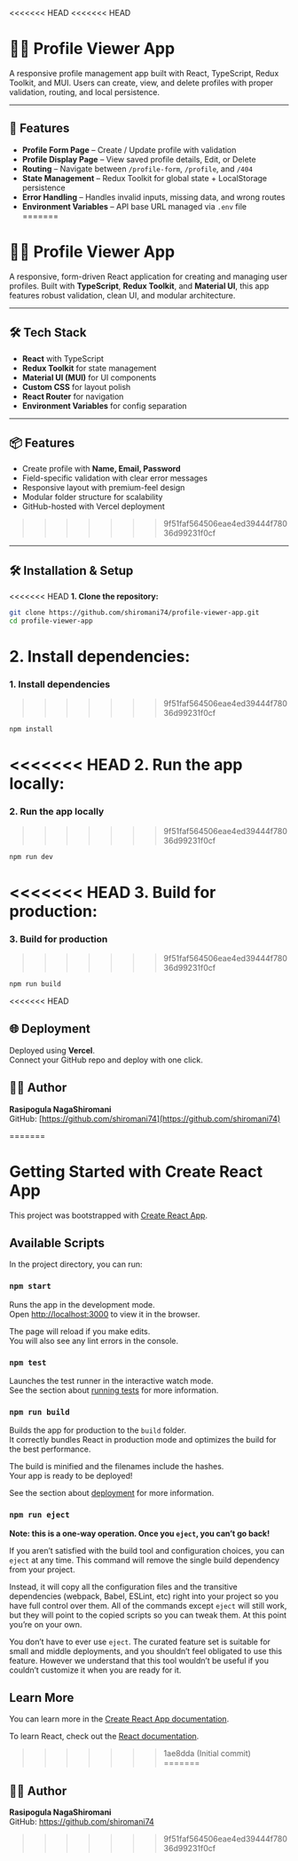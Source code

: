 <<<<<<< HEAD
<<<<<<< HEAD
# 🧑‍💼 Profile Viewer App

A responsive profile management app built with React, TypeScript, Redux Toolkit, and MUI. Users can create, view, and delete profiles with proper validation, routing, and local persistence.

---

## 🚀 Features

- **Profile Form Page** – Create / Update profile with validation  
- **Profile Display Page** – View saved profile details, Edit, or Delete  
- **Routing** – Navigate between `/profile-form`, `/profile`, and `/404`  
- **State Management** – Redux Toolkit for global state + LocalStorage persistence  
- **Error Handling** – Handles invalid inputs, missing data, and wrong routes  
- **Environment Variables** – API base URL managed via `.env` file  
=======
# 🧑‍💼 Profile Viewer App

A responsive, form-driven React application for creating and managing user profiles. Built with **TypeScript**, **Redux Toolkit**, and **Material UI**, this app features robust validation, clean UI, and modular architecture.

---

## 🛠️ Tech Stack

- **React** with TypeScript
- **Redux Toolkit** for state management
- **Material UI (MUI)** for UI components
- **Custom CSS** for layout polish
- **React Router** for navigation
- **Environment Variables** for config separation

---

## 📦 Features

- Create profile with **Name, Email, Password**
- Field-specific validation with clear error messages
- Responsive layout with premium-feel design
- Modular folder structure for scalability
- GitHub-hosted with Vercel deployment
>>>>>>> 9f51faf564506eae4ed39444f78036d99231f0cf

---

## 🛠 Installation & Setup

<<<<<<< HEAD
**1. Clone the repository:**

```bash
git clone https://github.com/shiromani74/profile-viewer-app.git
cd profile-viewer-app
```

**2. Install dependencies:**
=======

### 1. Install dependencies
>>>>>>> 9f51faf564506eae4ed39444f78036d99231f0cf

```bash
npm install
```

<<<<<<< HEAD
**2. Run the app locally:**
=======
### 2. Run the app locally
>>>>>>> 9f51faf564506eae4ed39444f78036d99231f0cf

```bash
npm run dev
```

<<<<<<< HEAD
**3. Build for production:**
=======
### 3. Build for production
>>>>>>> 9f51faf564506eae4ed39444f78036d99231f0cf

```bash
npm run build
```

<<<<<<< HEAD
## 🌐 Deployment

Deployed using **Vercel**.  
Connect your GitHub repo and deploy with one click.

## 👨‍💻 Author

**Rasipogula NagaShiromani**  
GitHub: [https://github.com/shiromani74](https://github.com/shiromani74)  



=======
# Getting Started with Create React App

This project was bootstrapped with [Create React App](https://github.com/facebook/create-react-app).

## Available Scripts

In the project directory, you can run:

### `npm start`

Runs the app in the development mode.\
Open [http://localhost:3000](http://localhost:3000) to view it in the browser.

The page will reload if you make edits.\
You will also see any lint errors in the console.

### `npm test`

Launches the test runner in the interactive watch mode.\
See the section about [running tests](https://facebook.github.io/create-react-app/docs/running-tests) for more information.

### `npm run build`

Builds the app for production to the `build` folder.\
It correctly bundles React in production mode and optimizes the build for the best performance.

The build is minified and the filenames include the hashes.\
Your app is ready to be deployed!

See the section about [deployment](https://facebook.github.io/create-react-app/docs/deployment) for more information.

### `npm run eject`

**Note: this is a one-way operation. Once you `eject`, you can’t go back!**

If you aren’t satisfied with the build tool and configuration choices, you can `eject` at any time. This command will remove the single build dependency from your project.

Instead, it will copy all the configuration files and the transitive dependencies (webpack, Babel, ESLint, etc) right into your project so you have full control over them. All of the commands except `eject` will still work, but they will point to the copied scripts so you can tweak them. At this point you’re on your own.

You don’t have to ever use `eject`. The curated feature set is suitable for small and middle deployments, and you shouldn’t feel obligated to use this feature. However we understand that this tool wouldn’t be useful if you couldn’t customize it when you are ready for it.

## Learn More

You can learn more in the [Create React App documentation](https://facebook.github.io/create-react-app/docs/getting-started).

To learn React, check out the [React documentation](https://reactjs.org/).
>>>>>>> 1ae8dda (Initial commit)
=======

## 🙋‍♂️ Author

**Rasipogula NagaShiromani**  
GitHub: https://github.com/shiromani74

>>>>>>> 9f51faf564506eae4ed39444f78036d99231f0cf

